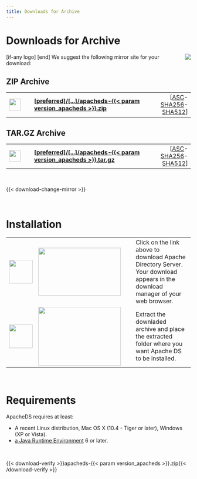 ```yaml
---
title: Downloads for Archive
---
```


# Downloads for Archive

<p>
    [if-any logo]
    <a href="[link]"><img align="right" src="[logo]" border="0" /></a>
    [end]
    We suggest the following mirror site for your download:
</p>

## ZIP Archive

<p>
    <div class="download">
        <table width="100%" class="noBorder">
            <tr>
                <td>
                    <a href="[preferred]/directory/apacheds/dist/{{< param version_apacheds >}}/apacheds-{{< param version_apacheds >}}.zip">
                        <img src="/images/download.png" width="32" height="32" border="0"/>
                    </a>
                </td>
                <td>&nbsp;</td>
                <td>
                    <a href="[preferred]/directory/apacheds/dist/{{< param version_apacheds >}}/apacheds-{{< param version_apacheds >}}.zip">
                        <strong>
                            [preferred]/&#91;...&#93;/apacheds-{{< param version_apacheds >}}.zip
                        </strong>
                    </a>
                </td>
                <td align="right">
                    [<a href="https://downloads.apache.org/directory/apacheds/dist/{{< param version_apacheds >}}/apacheds-{{< param version_apacheds >}}.zip.asc">ASC</a>-<a href="https://downloads.apache.org/directory/apacheds/dist/{{< param version_apacheds >}}/apacheds-{{< param version_apacheds >}}.zip.sha256">SHA256</a>-<a href="https://downloads.apache.org/directory/apacheds/dist/{{< param version_apacheds >}}/apacheds-{{< param version_apacheds >}}.zip.sha512">SHA512</a>]
                </td>
            </tr>
        </table>
    </div>
</p>

## TAR.GZ Archive

<p>
    <div class="download">
        <table width="100%" class="noBorder">
            <tr>
                <td>
                    <a href="[preferred]/directory/apacheds/dist/{{< param version_apacheds >}}/apacheds-{{< param version_apacheds >}}.tar.gz">
                        <img src="/images/download.png" width="32" height="32" border="0"/>
                    </a>
                </td>
                <td>&nbsp;</td>
                <td>
                    <a href="[preferred]/directory/apacheds/dist/{{< param version_apacheds >}}/apacheds-{{< param version_apacheds >}}.tar.gz">
                        <strong>
                            [preferred]/&#91;...&#93;/apacheds-{{< param version_apacheds >}}.tar.gz
                        </strong>
                    </a>
                </td>
                <td align="right">
                    [<a href="https://downloads.apache.org/directory/apacheds/dist/{{< param version_apacheds >}}/apacheds-{{< param version_apacheds >}}.tar.gz.asc">ASC</a>-<a href="https://downloads.apache.org/directory/apacheds/dist/{{< param version_apacheds >}}/apacheds-{{< param version_apacheds >}}.tar.gz.sha256">SHA256</a>-<a href="https://downloads.apache.org/directory/apacheds/dist/{{< param version_apacheds >}}/apacheds-{{< param version_apacheds >}}.tar.gz.sha512">SHA512</a>]
                </td>
            </tr>
        </table>
    </div>
</p>

<p>&nbsp;</p>

{{< download-change-mirror >}}

<p>&nbsp;</p>

# Installation

<p>
    <table class="noBorder">
        <tr>
            <td width="64" height="64"><img src="/images/figure_1.gif" width="64" height="64"/></td>
            <td><img src="images/installation_archive_1.jpg" width="225" height="130"/></td>
            <td>&nbsp;&nbsp;</td>
            <td>Click on the link above to download Apache Directory Server.<br />Your download appears in the download manager of your web browser.</td>
        </tr>
        <tr>
            <td width="64" height="64"><img src="/images/figure_2.gif" width="64" height="64"/></td>
            <td><img src="images/installation_archive_2.jpg" width="225" height="160"/></td>
            <td>&nbsp;&nbsp;</td>
            <td>Extract the downladed archive and place the extracted folder where you want Apache DS to be installed.</td>
        </tr>
    </table>
</p>

<p>&nbsp;</p>

# Requirements

ApacheDS requires at least:

* A recent Linux distribution, Mac OS X (10.4 - Tiger or later), Windows (XP or Vista).
* [a Java Runtime Environment](http://www.java.com/) 6 or later.

<p>&nbsp;</p>

{{< download-verify >}}apacheds-{{< param version_apacheds >}}.zip{{< /download-verify >}}

